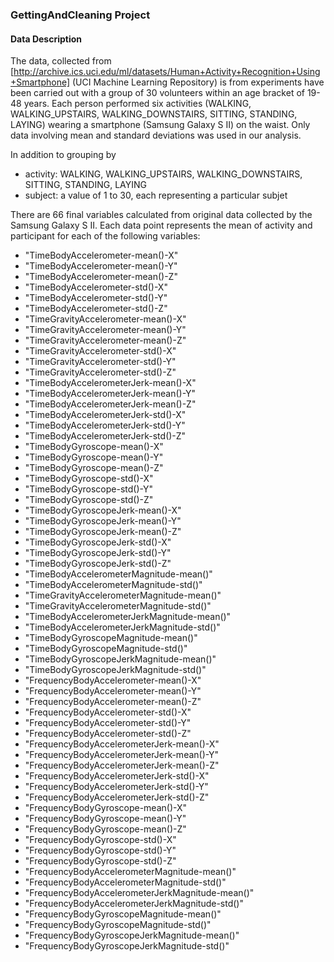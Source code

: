 ### GettingAndCleaning Project



#### Data Description
The data, collected from [http://archive.ics.uci.edu/ml/datasets/Human+Activity+Recognition+Using+Smartphone] (UCI Machine Learning Repository) is from experiments have been carried out with a group of 30 volunteers within an age bracket of 19-48 years. Each person performed six activities (WALKING, WALKING_UPSTAIRS, WALKING_DOWNSTAIRS, SITTING, STANDING, LAYING) wearing a smartphone (Samsung Galaxy S II) on the waist. Only data involving mean and standard deviations was used in our analysis.

In addition to grouping by

* activity: WALKING, WALKING_UPSTAIRS, WALKING_DOWNSTAIRS, SITTING, STANDING, LAYING
* subject: a value of 1 to 30, each representing a particular subjet

There are 66 final variables calculated from original data collected by the Samsung Galaxy S II. Each data point represents the mean of activity and participant for each of the following variables:

* "TimeBodyAccelerometer-mean()-X" 
* "TimeBodyAccelerometer-mean()-Y" 
* "TimeBodyAccelerometer-mean()-Z" 
* "TimeBodyAccelerometer-std()-X" 
* "TimeBodyAccelerometer-std()-Y" 
* "TimeBodyAccelerometer-std()-Z"
* "TimeGravityAccelerometer-mean()-X" 
* "TimeGravityAccelerometer-mean()-Y" 
* "TimeGravityAccelerometer-mean()-Z" 
* "TimeGravityAccelerometer-std()-X" 
*  "TimeGravityAccelerometer-std()-Y" 
* "TimeGravityAccelerometer-std()-Z" 
* "TimeBodyAccelerometerJerk-mean()-X" 
* "TimeBodyAccelerometerJerk-mean()-Y" 
* "TimeBodyAccelerometerJerk-mean()-Z" 
* "TimeBodyAccelerometerJerk-std()-X" 
* "TimeBodyAccelerometerJerk-std()-Y" 
* "TimeBodyAccelerometerJerk-std()-Z" 
* "TimeBodyGyroscope-mean()-X" 
* "TimeBodyGyroscope-mean()-Y" 
* "TimeBodyGyroscope-mean()-Z" 
* "TimeBodyGyroscope-std()-X" 
* "TimeBodyGyroscope-std()-Y" 
* "TimeBodyGyroscope-std()-Z" 
* "TimeBodyGyroscopeJerk-mean()-X" 
* "TimeBodyGyroscopeJerk-mean()-Y" 
* "TimeBodyGyroscopeJerk-mean()-Z" 
* "TimeBodyGyroscopeJerk-std()-X" 
*  "TimeBodyGyroscopeJerk-std()-Y" 
*  "TimeBodyGyroscopeJerk-std()-Z" 
* "TimeBodyAccelerometerMagnitude-mean()" 
* "TimeBodyAccelerometerMagnitude-std()" 
* "TimeGravityAccelerometerMagnitude-mean()" 
* "TimeGravityAccelerometerMagnitude-std()" 
* "TimeBodyAccelerometerJerkMagnitude-mean()" 
* "TimeBodyAccelerometerJerkMagnitude-std()" 
* "TimeBodyGyroscopeMagnitude-mean()" 
* "TimeBodyGyroscopeMagnitude-std()" 
* "TimeBodyGyroscopeJerkMagnitude-mean()" 
* "TimeBodyGyroscopeJerkMagnitude-std()" 
* "FrequencyBodyAccelerometer-mean()-X" 
* "FrequencyBodyAccelerometer-mean()-Y" 
* "FrequencyBodyAccelerometer-mean()-Z" 
* "FrequencyBodyAccelerometer-std()-X" 
* "FrequencyBodyAccelerometer-std()-Y" 
* "FrequencyBodyAccelerometer-std()-Z" 
* "FrequencyBodyAccelerometerJerk-mean()-X" 
* "FrequencyBodyAccelerometerJerk-mean()-Y" 
* "FrequencyBodyAccelerometerJerk-mean()-Z" 
* "FrequencyBodyAccelerometerJerk-std()-X" 
* "FrequencyBodyAccelerometerJerk-std()-Y" 
* "FrequencyBodyAccelerometerJerk-std()-Z" 
* "FrequencyBodyGyroscope-mean()-X" 
* "FrequencyBodyGyroscope-mean()-Y" 
* "FrequencyBodyGyroscope-mean()-Z" 
* "FrequencyBodyGyroscope-std()-X" 
* "FrequencyBodyGyroscope-std()-Y" 
* "FrequencyBodyGyroscope-std()-Z" 
* "FrequencyBodyAccelerometerMagnitude-mean()" 
* "FrequencyBodyAccelerometerMagnitude-std()" 
* "FrequencyBodyAccelerometerJerkMagnitude-mean()" 
* "FrequencyBodyAccelerometerJerkMagnitude-std()" 
* "FrequencyBodyGyroscopeMagnitude-mean()" 
* "FrequencyBodyGyroscopeMagnitude-std()" 
* "FrequencyBodyGyroscopeJerkMagnitude-mean()" 
* "FrequencyBodyGyroscopeJerkMagnitude-std()"
